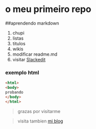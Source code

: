# o meu primeiro repo
##aprendendo markdown

1. chupi
1. listas
1. titulos
1. wikis
1. modificar readme.md
1. visitar [Slackedit](https://Stackedit.io/)


### exemplo html
```html
<html>
<body>
probando
</body>
</html>
```

> grazas por visitarme 


> visita tambien [mi blog](https://mlopezriveiro.wordpress.com/)
